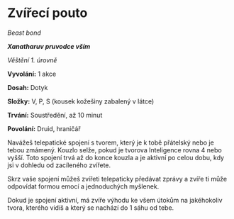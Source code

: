 # Zvířecí pouto

*Beast bond*

***Xanatharuv pruvodce vším***

 *Věštění 1. úrovně* 
 

**Vyvolání:** 1 akce

**Dosah:** Dotyk

**Složky:** V, P, S (kousek kožešiny zabalený v látce)

**Trvání:** Soustředění, až 10 minut

**Povolání:** Druid, hraničář
 
Navážeš telepatické spojení s tvorem, který je k tobě přátelský nebo je tebou zmámený. Kouzlo selže, pokud je tvorova Inteligence rovna 4 nebo vyšší. Toto spojení trvá až do konce kouzla a je aktivní po celou dobu, kdy jsi v dohledu od zacíleného zvířete. 

Skrz vaše spojení můžeš zvířeti telepaticky předávat zprávy a zvíře ti může odpovídat formou emocí a jednoduchých myšlenek. 

Dokud je spojení aktivní, má zvíře výhodu ke všem útokům na jakéhokoliv tvora, kterého vidíš a který se nachází do 1 sáhu od tebe.